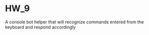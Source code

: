 # HW_9
A console bot helper that will recognize commands entered from the keyboard and respond accordingly
